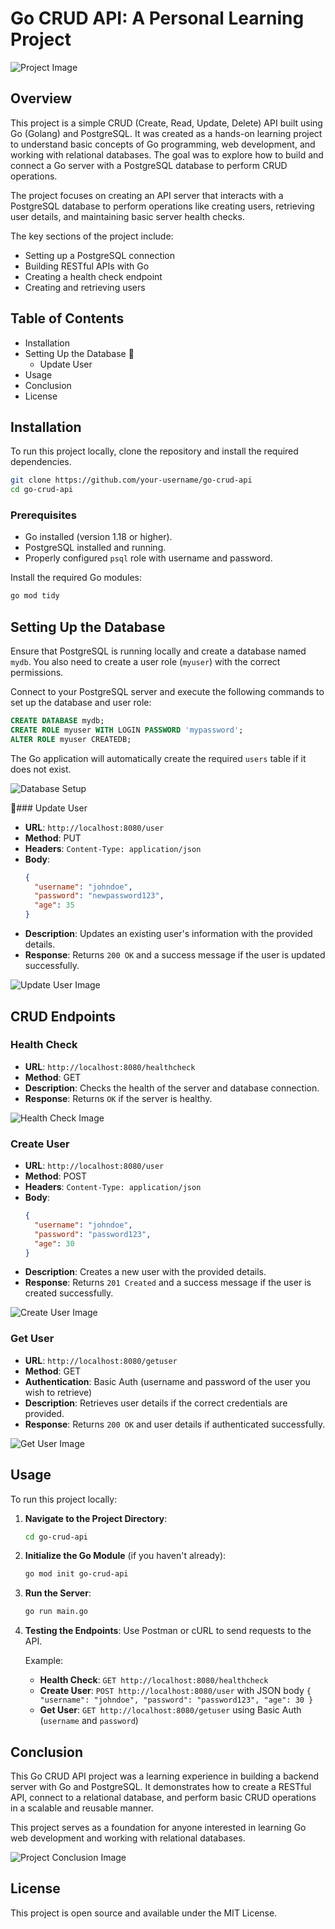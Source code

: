 # Go CRUD API: A Personal Learning Project

![Project Image](images/go_crud_project.png)

## Overview
This project is a simple CRUD (Create, Read, Update, Delete) API built using Go (Golang) and PostgreSQL. It was created as a hands-on learning project to understand basic concepts of Go programming, web development, and working with relational databases. The goal was to explore how to build and connect a Go server with a PostgreSQL database to perform CRUD operations.

The project focuses on creating an API server that interacts with a PostgreSQL database to perform operations like creating users, retrieving user details, and maintaining basic server health checks.

The key sections of the project include:
- Setting up a PostgreSQL connection
- Building RESTful APIs with Go
- Creating a health check endpoint
- Creating and retrieving users

## Table of Contents
- Installation
- Setting Up the Database

  - Update User
- Usage
- Conclusion
- License

## Installation
To run this project locally, clone the repository and install the required dependencies.

```bash
git clone https://github.com/your-username/go-crud-api
cd go-crud-api
```

### Prerequisites
- Go installed (version 1.18 or higher).
- PostgreSQL installed and running.
- Properly configured `psql` role with username and password.

Install the required Go modules:
```bash
go mod tidy
```

## Setting Up the Database
Ensure that PostgreSQL is running locally and create a database named `mydb`. You also need to create a user role (`myuser`) with the correct permissions.

Connect to your PostgreSQL server and execute the following commands to set up the database and user role:

```sql
CREATE DATABASE mydb;
CREATE ROLE myuser WITH LOGIN PASSWORD 'mypassword';
ALTER ROLE myuser CREATEDB;
```

The Go application will automatically create the required `users` table if it does not exist.

![Database Setup](images/database_setup.png)

### Update User
- **URL**: `http://localhost:8080/user`
- **Method**: PUT
- **Headers**: `Content-Type: application/json`
- **Body**:
  ```json
  {
    "username": "johndoe",
    "password": "newpassword123",
    "age": 35
  }
  ```
- **Description**: Updates an existing user's information with the provided details.
- **Response**: Returns `200 OK` and a success message if the user is updated successfully.

![Update User Image](images/update_user.png)

## CRUD Endpoints

### Health Check
- **URL**: `http://localhost:8080/healthcheck`
- **Method**: GET
- **Description**: Checks the health of the server and database connection.
- **Response**: Returns `OK` if the server is healthy.

![Health Check Image](images/health_check.png)

### Create User
- **URL**: `http://localhost:8080/user`
- **Method**: POST
- **Headers**: `Content-Type: application/json`
- **Body**:
  ```json
  {
    "username": "johndoe",
    "password": "password123",
    "age": 30
  }
  ```
- **Description**: Creates a new user with the provided details.
- **Response**: Returns `201 Created` and a success message if the user is created successfully.

![Create User Image](images/create_user.png)

### Get User
- **URL**: `http://localhost:8080/getuser`
- **Method**: GET
- **Authentication**: Basic Auth (username and password of the user you wish to retrieve)
- **Description**: Retrieves user details if the correct credentials are provided.
- **Response**: Returns `200 OK` and user details if authenticated successfully.

![Get User Image](images/get_user.png)

## Usage
To run this project locally:

1. **Navigate to the Project Directory**:
   ```bash
   cd go-crud-api
   ```
2. **Initialize the Go Module** (if you haven't already):
   ```bash
   go mod init go-crud-api
   ```
3. **Run the Server**:
   ```bash
   go run main.go
   ```
4. **Testing the Endpoints**:
   Use Postman or cURL to send requests to the API.

   Example:
   - **Health Check**: `GET http://localhost:8080/healthcheck`
   - **Create User**: `POST http://localhost:8080/user` with JSON body `{ "username": "johndoe", "password": "password123", "age": 30 }`
   - **Get User**: `GET http://localhost:8080/getuser` using Basic Auth (`username` and `password`)

## Conclusion
This Go CRUD API project was a learning experience in building a backend server with Go and PostgreSQL. It demonstrates how to create a RESTful API, connect to a relational database, and perform basic CRUD operations in a scalable and reusable manner.

This project serves as a foundation for anyone interested in learning Go web development and working with relational databases.

![Project Conclusion Image](images/project_conclusion.png)

## License
This project is open source and available under the MIT License.

